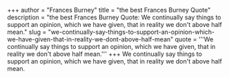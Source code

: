 +++
author = "Frances Burney"
title = "the best Frances Burney Quote"
description = "the best Frances Burney Quote: We continually say things to support an opinion, which we have given, that in reality we don't above half mean."
slug = "we-continually-say-things-to-support-an-opinion-which-we-have-given-that-in-reality-we-dont-above-half-mean"
quote = '''We continually say things to support an opinion, which we have given, that in reality we don't above half mean.'''
+++
We continually say things to support an opinion, which we have given, that in reality we don't above half mean.
